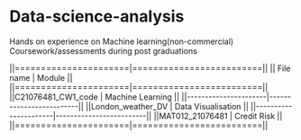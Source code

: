 # Data-science-analysis
Hands on experience on Machine learning(non-commercial)
Coursework/assessments during post graduations

||======================|=========================||
||       File name      |          Module         ||
||======================|=========================||
||C21076481_CW1_code    | Machine Learning        ||
||----------------------|-------------------------||
||London_weather_DV     | Data Visualisation      ||
||----------------------|-------------------------||
||MAT012_21076481       | Credit Risk             ||
||======================|=========================||
